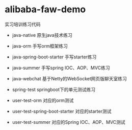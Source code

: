 # alibaba-faw-demo
实习培训练习代码

- java-native  原生java技术练习

- java-orm 手写orm框架练习
- java-spring-boot-starter 手写starter练习
- java-summer 手写spring IOC、AOP、MVC练习
- java-webchat 基于Netty的WebSocket网页版聊天室练习

- spring-test springboot下的单元测试练习

- user-test-orm 对应的orm测试
- user-test-spring-boot-starter 对应的starter测试
- user-test-summer 对应的Spring IOC、AOP、MVC测试
